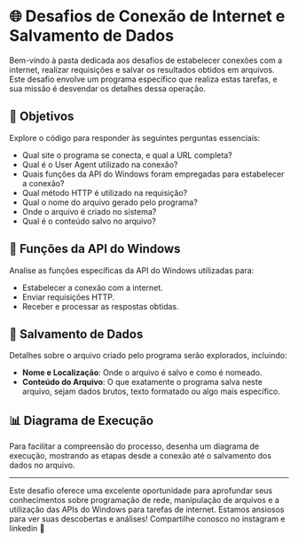 # 🌐 Desafios de Conexão de Internet e Salvamento de Dados

Bem-vindo à pasta dedicada aos desafios de estabelecer conexões com a internet, realizar requisições e salvar os resultados obtidos em arquivos. Este desafio envolve um programa específico que realiza estas tarefas, e sua missão é desvendar os detalhes dessa operação.

## 🎯 Objetivos

Explore o código para responder às seguintes perguntas essenciais:

- Qual site o programa se conecta, e qual a URL completa?
- Qual é o User Agent utilizado na conexão?
- Quais funções da API do Windows foram empregadas para estabelecer a conexão?
- Qual método HTTP é utilizado na requisição?
- Qual o nome do arquivo gerado pelo programa?
- Onde o arquivo é criado no sistema?
- Qual é o conteúdo salvo no arquivo?

## 📡 Funções da API do Windows

Analise as funções específicas da API do Windows utilizadas para:

- Estabelecer a conexão com a internet.
- Enviar requisições HTTP.
- Receber e processar as respostas obtidas.

## 📁 Salvamento de Dados

Detalhes sobre o arquivo criado pelo programa serão explorados, incluindo:

- **Nome e Localização**: Onde o arquivo é salvo e como é nomeado.
- **Conteúdo do Arquivo**: O que exatamente o programa salva neste arquivo, sejam dados brutos, texto formatado ou algo mais específico.

## 📊 Diagrama de Execução

Para facilitar a compreensão do processo, desenha um diagrama de execução, mostrando as etapas desde a conexão até o salvamento dos dados no arquivo.

---

Este desafio oferece uma excelente oportunidade para aprofundar seus conhecimentos sobre programação de rede, manipulação de arquivos e a utilização das APIs do Windows para tarefas de internet. Estamos ansiosos para ver suas descobertas e análises! Compartilhe conosco no instagram e linkedin 🚀
